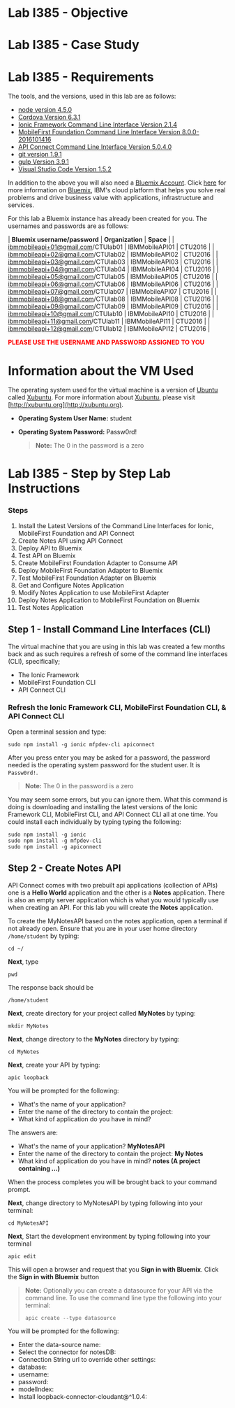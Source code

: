 # Lab I385 - Objective 

# Lab I385 - Case Study

# Lab I385 - Requirements
The tools, and the versions, used in this lab are as follows:

+ [node version 4.5.0](https://nodejs.org/en/download/)
+ [Cordova Version 6.3.1](https://www.npmjs.com/package/cordova)
+ [Ionic Framework Command Line Interface Version 2.1.4](https://www.npmjs.com/package/ionic)
+ [MobileFirst Foundation Command Line Interface Version 8.0.0-2016101416](https://www.npmjs.com/package/mfpdev-cli)
+ [API Connect Command Line Interface Version 5.0.4.0](https://www.npmjs.com/package/apiconnect)
+ [git version 1.9.1](https://git-scm.com/downloads)
+ [gulp Version 3.9.1](https://github.com/gulpjs/gulp/blob/master/docs/getting-started.md)
+ [Visual Studio Code Version 1.5.2](https://code.visualstudio.com/download)

In addition to the above you will also need a [Bluemix Account](https://console.ng.bluemix.net). Click [here](https://www.ibm.com/cloud-computing/bluemix/) for more information on [Bluemix](https://www.ibm.com/cloud-computing/bluemix/), IBM's cloud platform that helps you solve real problems and drive business value with applications, infrastructure and services.

For this lab a Bluemix instance has already been created for you. The usernames and passwords are as follows:

| **Bluemix username/password** | **Organization** | **Space** |
| ibmmobileapi+01@gmail.com/CTUlab01 | IBMMobileAPI01 | CTU2016 |
| ibmmobileapi+02@gmail.com/CTUlab02 | IBMMobileAPI02 | CTU2016 |
| ibmmobileapi+03@gmail.com/CTUlab03 | IBMMobileAPI03 | CTU2016 |
| ibmmobileapi+04@gmail.com/CTUlab04 | IBMMobileAPI04 | CTU2016 |
| ibmmobileapi+05@gmail.com/CTUlab05 | IBMMobileAPI05 | CTU2016 |
| ibmmobileapi+06@gmail.com/CTUlab06 | IBMMobileAPI06 | CTU2016 |
| ibmmobileapi+07@gmail.com/CTUlab07 | IBMMobileAPI07 | CTU2016 |
| ibmmobileapi+08@gmail.com/CTUlab08 | IBMMobileAPI08 | CTU2016 |
| ibmmobileapi+09@gmail.com/CTUlab09 | IBMMobileAPI09 | CTU2016 |
| ibmmobileapi+10@gmail.com/CTUlab10 | IBMMobileAPI10 | CTU2016 |
| ibmmobileapi+11@gmail.com/CTUlab11 | IBMMobileAPI11 | CTU2016 |
| ibmmobileapi+12@gmail.com/CTUlab12 | IBMMobileAPI12 | CTU2016 |

**<font color="red">PLEASE USE THE USERNAME AND PASSWORD ASSIGNED TO YOU</font>**

# Information about the VM Used

The operating system used for the virtual machine is a version of [Ubuntu](https://www.ubuntu.com) called [Xubuntu](http://xubuntu.org). For more information about [Xubuntu](http://xubuntu.org), please visit [http://xubuntu.org](http://xubuntu.org).

+ **Operating System User Name:** student
+ **Operating System Password:** Passw0rd!

	> **Note:** The 0 in the password is a zero

# Lab I385 - Step by Step Lab Instructions

### Steps

1. Install the Latest Versions of the Command Line Interfaces for Ionic, MobileFirst Foundation and API Connect
1. Create Notes API using API Connect
1. Deploy API to Bluemix
1. Test API on Bluemix
1. Create MobileFirst Foundation Adapter to Consume API
1. Deploy MobileFirst Foundation Adapter to Bluemix
1. Test MobileFirst Foundation Adapter on Bluemix
1. Get and Configure Notes Application
1. Modify Notes Application to use MobileFirst Adapter
1. Deploy Notes Application to MobileFirst Foundation on Bluemix
1. Test Notes Application


## Step 1 - Install Command Line Interfaces (CLI)
The virtual machine that you are using in this lab was created a few months back and as such requires a refresh of some of the command line interfaces (CLI), specifically;

+ The Ionic Framework
+ MobileFirst Foundation CLI
+ API Connect CLI

### Refresh the Ionic Framework CLI, MobileFirst Foundation CLI, & API Connect CLI
Open a terminal session and type:

```
sudo npm install -g ionic mfpdev-cli apiconnect
```
	
After you press enter you may be asked for a password, the password needed is the operating system password for the student user. It is `Passw0rd!`.

> **Note:** The 0 in the password is a zero

You may seem some errors, but you can ignore them. What this command is doing is downloading and installing the latest versions of the Ionic Framework CLI, MobileFirst CLI, and API Connect CLI all at one time. You could install each individually by typing typing the following:

```	
sudo npm install -g ionic
sudo npm install -g mfpdev-cli
sudo npm install -g apiconnect
```

## Step 2 - Create Notes API
API Connect comes with two prebuilt api applications (collection of APIs) one is a **Hello World** application and the other is a **Notes** application. There is also an empty server application which is what you would typically use when creating an API. For this lab you will create the **Notes** application.

To create the MyNotesAPI based on the notes application, open a terminal if not already open. Ensure that you are in your user home directory `/home/student` by typing:

```
cd ~/
```

**Next**, type

```
pwd
```

The response back should be

```
/home/student
```

**Next**, create directory for your project called **MyNotes** by typing:

```
mkdir MyNotes
```

**Next**, change directory to the **MyNotes** directory by typing:

```
cd MyNotes
```

**Next**, create your API by typing:

```
apic loopback
```

You will be prompted for the following:

+ What's the name of your application?
+ Enter the name of the directory to contain the project:
+ What kind of application do you have in mind?

The answers are:

+ What's the name of your application? **MyNotesAPI**
+ Enter the name of the directory to contain the project: **My Notes**
+ What kind of application do you have in mind? **notes (A project containing ...)**

When the process completes you will be brought back to your command prompt.

**Next**, change directory to MyNotesAPI by typing following into your terminal:

```
cd MyNotesAPI
```

**Next**, Start the development environment by typing following into your terminal

```
apic edit
```

This will open a browser and request that you **Sign in with Bluemix**. Click the **Sign in with Bluemix** button




> **Note:** Optionally you can create a datasource for your API via the command line. To use the command line type the following into your terminal:
> ```
> apic create --type datasource
> ```

You will be prompted for the following:

+ Enter the data-source name:
+ Select the connector for notesDB:
+ Connection String url to override other settings:
+ database:
+ username:
+ password:
+ modelIndex:
+ Install loopback-connector-cloudant@^1.0.4:





